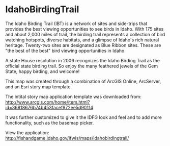 IdahoBirdingTrail
=================

The Idaho Birding Trail (IBT) is a network of sites and side-trips that provides the best viewing opportunities to see birds in Idaho. With 175 sites and about 2,000 miles of trail, the birding trail represents a collection of bird watching hotspots, diverse habitats, and a glimpse of Idaho's rich natural heritage. Twenty-two sites are designated as Blue Ribbon sites. These are "the best of the best" bird viewing opportunities in Idaho.

A state House resolution in 2006 recognizes the Idaho Birding Trail as the official state birding trail. So enjoy the many feathered jewels of the Gem State, happy birding, and welcome!

This map was created through a combination of ArcGIS Online, ArcServer, and an Esri story map template.

The intital story map application template was downloaded from: http://www.arcgis.com/home/item.html?id=36818676b74b453facef972ee5d90114

It was further customized to give it the IDFG look and feel and to add more functionality, such as the basemap picker.

View the application: http://fishandgame.idaho.gov/ifwis/maps/idahobirdingtrail/
